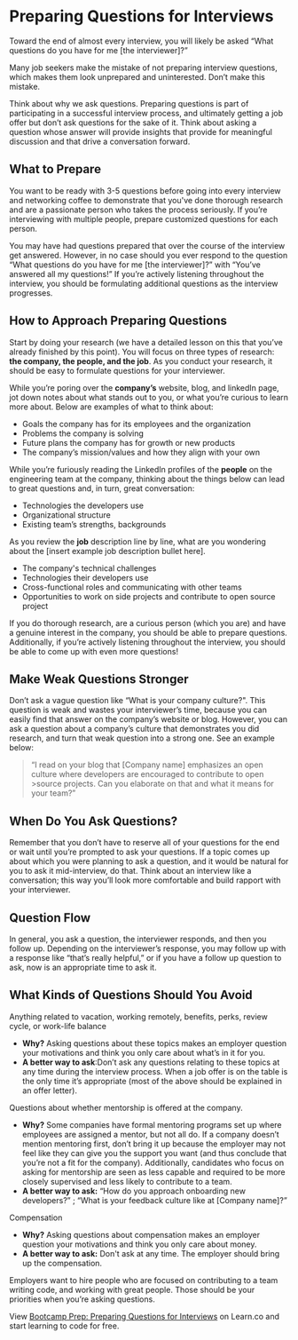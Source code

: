 # Preparing Questions for Interviews

Toward the end of almost every interview, you will likely be asked “What questions do you have for me [the interviewer]?” 

Many job seekers make the mistake of not preparing interview questions, which makes them look unprepared and uninterested. Don’t make this mistake.

Think about why we ask questions. Preparing questions is part of participating in a successful interview process, and ultimately getting a job offer but don’t ask questions for the sake of it. Think about asking a question whose answer will provide insights that provide for meaningful discussion and that drive a conversation forward. 

## What to Prepare

You want to be ready with 3-5 questions before going into every interview and networking coffee to demonstrate that you've done thorough research and are a passionate person who takes the process seriously. If you’re interviewing with multiple people, prepare customized questions for each person. 

You may have had questions prepared that over the course of the interview get answered. However, in no case should you ever respond to the question “What questions do you have for me [the interviewer]?” with “You’ve answered all my questions!” If you’re actively listening throughout the interview, you should be formulating additional questions as the interview progresses. 

## How to Approach Preparing Questions

Start by doing your research (we have a detailed lesson on this that you’ve already finished by this point). You will focus on three types of research: **the company, the people, and the job**. As you conduct your research, it should be easy to formulate questions for your interviewer. 

While you’re poring over the **company’s** website, blog, and linkedIn page, jot down notes about what stands out to you, or what you’re curious to learn more about. Below are examples of what to think about: 

- Goals the company has for its employees and the organization
- Problems the company is solving
- Future plans the company has for growth or new products 
- The company’s mission/values and how they align with your own

While you’re furiously reading the LinkedIn profiles of the **people** on the engineering team at the company, thinking about the things below can lead to great questions and, in turn, great conversation:

- Technologies the developers use
- Organizational structure
- Existing team’s strengths, backgrounds

As you review the **job** description line by line, what are you wondering about the [insert example job description bullet here]. 

- The company's technical challenges
- Technologies their developers use
- Cross-functional roles and communicating with other teams
- Opportunities to work on side projects and contribute to open source project

If you do thorough research, are a curious person (which you are) and have a genuine interest in the company, you should be able to prepare questions. Additionally, if you’re actively listening throughout the interview, you should be able to come up with even more questions!

## Make Weak Questions Stronger

Don’t ask a vague question like “What is your company culture?". This question is weak and wastes your interviewer’s time, because you can easily find that answer on the company’s website or blog. However, you can ask a question about a company’s culture that demonstrates you did research, and turn that weak question into a strong one. See an example below: 

>“I read on your blog that [Company name] emphasizes an open culture where developers are encouraged to contribute to open >source projects. Can you elaborate on that and what it means for your team?”

## When Do You Ask Questions? 

Remember that you don’t have to reserve all of your questions for the end or wait until you’re prompted to ask your questions. If a topic comes up about which you were planning to ask a question, and it would be natural for you to ask it mid-interview, do that. Think about an interview like a conversation; this way you’ll look more comfortable and build rapport with your interviewer. 

## Question Flow

In general, you ask a question, the interviewer responds, and then you follow up. Depending on the interviewer’s response, you may follow up with a response like “that’s really helpful,” or if you have a follow up question to ask, now is an appropriate time to ask it. 

## What Kinds of Questions Should You Avoid

Anything related to vacation, working remotely, benefits, perks, review cycle, or work-life balance

- **Why?** Asking questions about these topics makes an employer question your motivations and think you only care about what’s in it for you.
- **A better way to ask**:Don’t ask any questions relating to these topics at any time during the interview process. When a job offer is on the table is the only time it’s appropriate (most of the above should be explained in an offer letter).

Questions about whether mentorship is offered at the company. 

- **Why?** Some companies have formal mentoring programs set up where employees are assigned a mentor, but not all do. If a company doesn’t mention mentoring first, don’t bring it up because the employer may not feel like they can give you the support you want (and thus conclude that you’re not a fit for the company). Additionally, candidates who focus on asking for mentorship are seen as less capable and required to be more closely supervised and less likely to contribute to a team.
- **A better way to ask:** “How do you approach onboarding new developers?” ; “What is your feedback culture like at [Company name]?” 

Compensation

- **Why?** Asking questions about compensation makes an employer question your motivations and think you only care about money.
- **A better way to ask:** Don't ask at any time. The employer should bring up the compensation. 

Employers want to hire people who are focused on contributing to a team writing code, and working with great people. Those should be your priorities when you’re asking questions. 

<p class='util--hide'>View <a href='https://learn.co/lessons/bootcamp-prep-preparing-questions-for-interviews'>Bootcamp Prep: Preparing Questions for Interviews</a> on Learn.co and start learning to code for free.</p>
